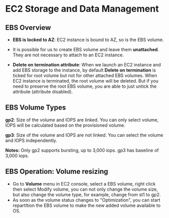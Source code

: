 # EC2 Storage and Data Management

## EBS Overview

* **EBS is locked to AZ**: EC2 instance is bound to AZ, so is the EBS volume. 

* It is possible for us to create EBS volume and leave them **unattached**. They are not necessary to attach to an EC2 instance. 

* **Delete on termination attribute**: When we launch an EC2 instance and add EBS storage to the instance, by default **Delete on termination** is ticked for root volume but not for other attached EBS volumes. When EC2 instance is terminated, the root volume will be deleted. But if you need to preserve the root EBS volume, you are able to just untick the attribute (attribute disabled). 

## EBS Volume Types

**gp2**: Size of the volume and IOPS are linked. You can only select volume, IOPS will be calculated based on the provisioned volume. 

**gp3**: Size of the volume and IOPS are not linked. You can select the volume and IOPS independently. 

**Notes:**
Only gp2 supports bursting, up to 3,000 iops. gp3 has baseline of 3,000 iops.



 ## EBS Operation: Volume resizing

* Go to **Volume** menu in EC2 console, select a EBS volume, right click then select Modify volume, you can not only change the volume size, but also change the volume type, for example, change from st1 to gp2. 
* As soon as the volume status changes to "Optimization", you can start repartItion the EBS volume to make the new added volume available to OS.

